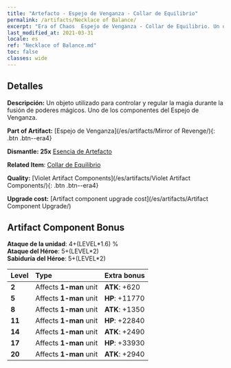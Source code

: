 ```yaml
---
title: "Artefacto - Espejo de Venganza - Collar de Equilibrio"
permalink: /artifacts/Necklace of Balance/
excerpt: "Era of Chaos  Espejo de Venganza - Collar de Equilibrio. Un objeto utilizado para controlar y regular la magia durante la fusión de poderes mágicos. Uno de los componentes del Espejo de Venganza."
last_modified_at: 2021-03-31
locale: es
ref: "Necklace of Balance.md"
toc: false
classes: wide
---
```




## Detalles

 **Descripción:** Un objeto utilizado para controlar y regular la magia durante la fusión de poderes mágicos. Uno de los componentes del Espejo de Venganza.

 **Part of Artifact:** [Espejo de Venganza](/es/artifacts/Mirror of Revenge/){: .btn .btn--era4}

 **Dismantle: 25x** [Esencia de Artefacto](/es/Items/con_905/)

 **Related Item**: [Collar de Equilibrio](/es/Items/art_142/)

 **Quality:** [Violet Artifact Components](/es/artifacts/Violet Artifact Components/){: .btn .btn--era4}

 **Upgrade cost:** [Artifact component upgrade cost](/es/artifacts/Artifact Component Upgrade/)

## Artifact Component Bonus

  **Ataque de la unidad**: 4+(LEVEL\*1.6) %<br/>**Ataque del Héroe**: 5+(LEVEL\*2)<br/>**Sabiduría del Héroe**: 5+(LEVEL\*2)

  |  Level  | Type |    Extra bonus  | 
  |:--------|:-----|:----------------| 
  | **2** | Affects **1-man** unit | **ATK**: +620 | 
  | **5** | Affects **1-man** unit | **HP**: +11770 | 
  | **8** | Affects **1-man** unit | **ATK**: +1350 | 
  | **11** | Affects **1-man** unit | **HP**: +22840 | 
  | **14** | Affects **1-man** unit | **ATK**: +2490 | 
  | **17** | Affects **1-man** unit | **HP**: +33930 | 
  | **20** | Affects **1-man** unit | **ATK**: +2940 | 
